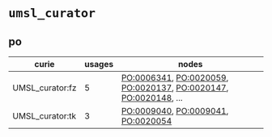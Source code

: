 # `umsl_curator`

## po

| curie           |   usages | nodes                                                                                                                                                                                                                                                                                            |
|-----------------|----------|--------------------------------------------------------------------------------------------------------------------------------------------------------------------------------------------------------------------------------------------------------------------------------------------------|
| UMSL_curator:fz |        5 | [PO:0006341](http://purl.obolibrary.org/obo/PO_0006341), [PO:0020059](http://purl.obolibrary.org/obo/PO_0020059), [PO:0020137](http://purl.obolibrary.org/obo/PO_0020137), [PO:0020147](http://purl.obolibrary.org/obo/PO_0020147), [PO:0020148](http://purl.obolibrary.org/obo/PO_0020148), ... |
| UMSL_curator:tk |        3 | [PO:0009040](http://purl.obolibrary.org/obo/PO_0009040), [PO:0009041](http://purl.obolibrary.org/obo/PO_0009041), [PO:0020054](http://purl.obolibrary.org/obo/PO_0020054)                                                                                                                        |

